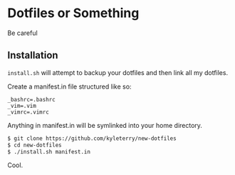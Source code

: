 # Dotfiles or Something

Be careful

## Installation

`install.sh` will attempt to backup your dotfiles and then link all my dotfiles.

Create a manifest.in file structured like so:

```manifest
_bashrc=.bashrc
_vim=.vim
_vimrc=.vimrc
```

Anything in manifest.in will be symlinked into your home directory.

```bash
$ git clone https://github.com/kyleterry/new-dotfiles
$ cd new-dotfiles
$ ./install.sh manifest.in
```

Cool.
